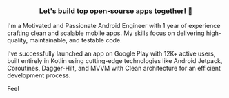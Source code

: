 <h3 align="center">Let's build top open-sourse apps together! 🚀</h3>

I'm a Motivated and Passionate Android Engineer with 1 year of experience crafting clean and scalable mobile apps. My skills focus on delivering high-quality, maintainable, and testable code. 

I've successfully launched an app on Google Play with 12K+ active users, built entirely in Kotlin using cutting-edge technologies like Android Jetpack, Coroutines, Dagger-Hilt, and MVVM with Clean architecture for an efficient development process.

Feel 
